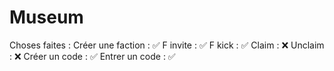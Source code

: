 # Museum

Choses faites :
Créer une faction : ✅
F invite : ✅
F kick : ✅
Claim : ❌
Unclaim : ❌
Créer un code : ✅
Entrer un code : ✅
